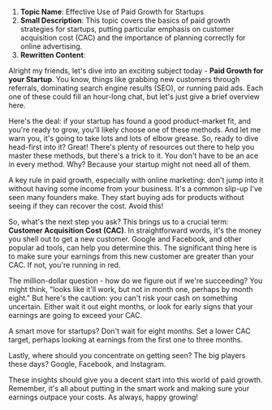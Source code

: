 1. **Topic Name**: Effective Use of Paid Growth for Startups
2. **Small Description**: This topic covers the basics of paid growth strategies for startups, putting particular emphasis on customer acquisition cost (CAC) and the importance of planning correctly for online advertising.
3. **Rewritten Content**: 

Alright my friends, let's dive into an exciting subject today - **Paid Growth for your Startup**. You know, things like grabbing new customers through referrals, dominating search engine results (SEO), or running paid ads. Each one of these could fill an hour-long chat, but let's just give a brief overview here.

Here's the deal: if your startup has found a good product-market fit, and you're ready to grow, you'll likely choose one of these methods. And let me warn you, it's going to take lots and lots of elbow grease. So, ready to dive head-first into it? Great! There's plenty of resources out there to help you master these methods, but there's a trick to it. You don't have to be an ace in every method. Why? Because your startup might not need all of them.

A key rule in paid growth, especially with online marketing: don't jump into it without having some income from your business. It's a common slip-up I've seen many founders make. They start buying ads for products without seeing if they can recover the cost. Avoid this!

So, what's the next step you ask? This brings us to a crucial term: **Customer Acquisition Cost (CAC)**. In straightforward words, it's the money you shell out to get a new customer. Google and Facebook, and other popular ad tools, can help you determine this. The significant thing here is to make sure your earnings from this new customer are greater than your CAC. If not, you're running in red.

The million-dollar question - how do we figure out if we're succeeding? You might think, "looks like it'll work, but not in month one, perhaps by month eight." But here's the caution: you can't risk your cash on something uncertain. Either wait it out eight months, or look for early signs that your earnings are going to exceed your CAC.

A smart move for startups? Don't wait for eight months. Set a lower CAC target, perhaps looking at earnings from the first one to three months. 

Lastly, where should you concentrate on getting seen? The big players these days? Google, Facebook, and Instagram. 

These insights should give you a decent start into this world of paid growth. Remember, it's all about putting in the smart work and making sure your earnings outpace your costs. As always, happy growing!